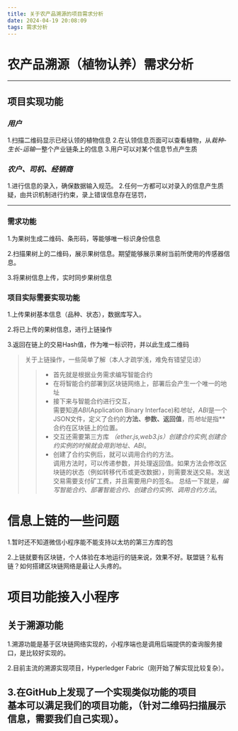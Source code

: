 ```yaml
---
title: 关于农产品溯源的项目需求分析
date: 2024-04-19 20:08:09
tags: 需求分析
---
```

# 农产品溯源（植物认养）需求分析

---

## 项目实现功能

### *用户*

1.扫描二维码显示已经认领的植物信息
2.在认领信息页面可以查看植物，从*栽种-生长-运输*一整个产业链条上的信息
3.用户可以对某个信息节点产生质

### *农户、司机、经销商*
1.进行信息的录入，确保数据输入规范。
2.任何一方都可以对录入的信息产生质疑，由共识机制进行约束，录上错误信息存在惩罚，

---

### 需求功能

1.为果树生成二维码、条形码，等能够唯一标识身份信息

2.扫描果树上的二维码，展示果树信息。期望能够展示果树当前所使用的传感器信息。

3.将果树信息上传，实时同步果树信息

### 项目实际需要实现功能

1.上传果树基本信息（品种、状态），数据库写入。

2.将已上传的果树信息，进行上链操作

3.返回在链上的交易Hash值，作为唯一标识符，并以此生成二维码

> 关于上链操作，一些简单了解（本人才疏学浅，难免有错望见谅）
>> * 首先就是根据业务需求编写智能合约
>> * 在将智能合约部署到区块链网络上，部署后会产生一个唯一的地址
>> * 接下来与智能合约进行交互，<br>需要知道*ABI*(Application Binary Interface)和*地址*，*ABI*是一个JSON文件，定义了合约的**方法、参数、返回值**，而*地址*是指**合约在区块链上的位置。
>> * 交互还需要第三方库 *（ether.js,web3.js）*创建合约实例,创建合约实例的时候就会用到*地址*、*ABI*。
>> * 创建了合约实例后，就可以调用合约的方法。<br>调用方法时，可以传递参数，并处理返回值。如果方法会修改区块链的状态（例如转移代币或更改数据），则需要发送交易。发送交易需要支付矿工费，并且需要用户的签名。
>总结一下就是，*编写智能合约、部署智能合约、创建合约实例、调用合约方法*。

# 信息上链的一些问题

1.暂时还不知道微信小程序能不能支持以太坊的第三方库的包

2.上链就要有区块链，个人体验在本地运行的链来说，效果不好。联盟链？私有链？如何搭建区块链网络是最让人头疼的。

# 项目功能接入小程序


## 关于溯源功能

1.溯源功能是基于区块链网络实现的，小程序端也是调用后端提供的查询服务接口，是比较好实现的。<br>

2.目前主流的溯源实现项目，Hyperledger Fabric（刚开始了解实现比较复杂）。

3.在GitHub上发现了一个实现类似功能的项目<br>
基本可以满足我们的项目功能，（针对二维码扫描展示信息，需要我们自己实现）。
---


